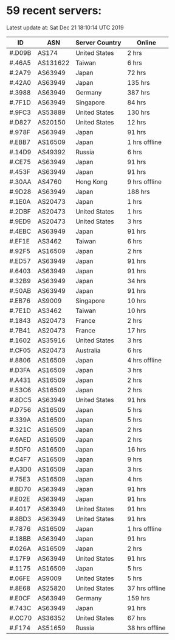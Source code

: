 # 59 recent servers:

Latest update at: Sat Dec 21 18:10:14 UTC 2019

| ID | ASN | Server Country | Online |
| -- | --- | -------------- | ------ |
| #.D09B | AS174 | United States | 2 hrs |
| #.46A5 | AS131622 | Taiwan | 6 hrs |
| #.2A79 | AS63949 | Japan | 72 hrs |
| #.42A0 | AS63949 | Japan | 135 hrs |
| #.3988 | AS63949 | Germany | 387 hrs |
| #.7F1D | AS63949 | Singapore | 84 hrs |
| #.9FC3 | AS53889 | United States | 130 hrs |
| #.D827 | AS20150 | United States | 12 hrs |
| #.978F | AS63949 | Japan | 91 hrs |
| #.EBB7 | AS16509 | Japan | 1 hrs offline |
| #.14D9 | AS49392 | Russia | 6 hrs |
| #.CE75 | AS63949 | Japan | 91 hrs |
| #.453F | AS63949 | Japan | 91 hrs |
| #.30AA | AS4760 | Hong Kong | 9 hrs offline |
| #.9D28 | AS63949 | Japan | 188 hrs |
| #.1E0A | AS20473 | Japan | 1 hrs |
| #.2DBF | AS20473 | United States | 1 hrs |
| #.9ED9 | AS20473 | United States | 3 hrs |
| #.4EBC | AS63949 | Japan | 91 hrs |
| #.EF1E | AS3462 | Taiwan | 6 hrs |
| #.92F5 | AS16509 | Japan | 2 hrs |
| #.ED57 | AS63949 | Japan | 91 hrs |
| #.6403 | AS63949 | Japan | 91 hrs |
| #.32B9 | AS63949 | Japan | 34 hrs |
| #.50AB | AS63949 | Japan | 91 hrs |
| #.EB76 | AS9009 | Singapore | 10 hrs |
| #.7E1D | AS3462 | Taiwan | 10 hrs |
| #.1843 | AS20473 | France | 2 hrs |
| #.7B41 | AS20473 | France | 17 hrs |
| #.1602 | AS35916 | United States | 3 hrs |
| #.CF05 | AS20473 | Australia | 6 hrs |
| #.8806 | AS16509 | Japan | 4 hrs offline |
| #.D3FA | AS16509 | Japan | 3 hrs |
| #.A431 | AS16509 | Japan | 2 hrs |
| #.53C6 | AS16509 | Japan | 2 hrs |
| #.8DC5 | AS63949 | United States | 91 hrs |
| #.D756 | AS16509 | Japan | 5 hrs |
| #.339A | AS16509 | Japan | 5 hrs |
| #.321C | AS16509 | Japan | 2 hrs |
| #.6AED | AS16509 | Japan | 2 hrs |
| #.5DF0 | AS16509 | Japan | 16 hrs |
| #.C4F7 | AS16509 | Japan | 9 hrs |
| #.A3D0 | AS16509 | Japan | 3 hrs |
| #.75E3 | AS16509 | Japan | 4 hrs |
| #.BD70 | AS63949 | Japan | 91 hrs |
| #.E02E | AS63949 | Japan | 91 hrs |
| #.4017 | AS63949 | United States | 91 hrs |
| #.8BD3 | AS63949 | United States | 91 hrs |
| #.7876 | AS16509 | Japan | 1 hrs offline |
| #.18BB | AS63949 | Japan | 91 hrs |
| #.026A | AS16509 | Japan | 2 hrs |
| #.17F9 | AS63949 | United States | 91 hrs |
| #.1175 | AS16509 | Japan | 5 hrs |
| #.06FE | AS9009 | United States | 5 hrs |
| #.8E68 | AS25820 | United States | 37 hrs offline |
| #.E0CF | AS63949 | Germany | 159 hrs |
| #.743C | AS63949 | Japan | 91 hrs |
| #.CC70 | AS36352 | United States | 67 hrs |
| #.F174 | AS51659 | Russia | 38 hrs offline |

